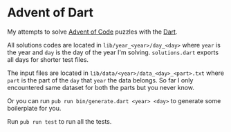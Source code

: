 # Advent of Dart

My attempts to solve [Advent of Code](https://adventofcode.com/) puzzles with the [Dart](http://dartlang.org).

All solutions codes are located in `lib/year_<year>/day_<day>` where `year` is the year and `day` is the day of the year I'm solving. `solutions.dart` exports all days for shorter test files.

The input files are located in `lib/data/<year>/data_<day>_<part>.txt` where `part` is the part of the `day` that `year` the data belongs. So far I only encountered same dataset for both the parts but you never know.

Or you can run `pub run bin/generate.dart <year> <day>` to generate some boilerplate for you.

Run `pub run test` to run all the tests.

